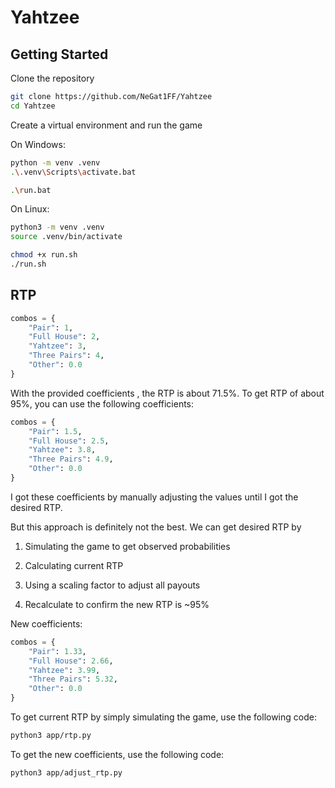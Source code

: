 # Yahtzee

## Getting Started

Clone the repository

```bash
git clone https://github.com/NeGat1FF/Yahtzee
cd Yahtzee
```

Create a virtual environment and run the game

On Windows:

```bash
python -m venv .venv
.\.venv\Scripts\activate.bat

.\run.bat
```

On Linux:

```bash
python3 -m venv .venv
source .venv/bin/activate

chmod +x run.sh
./run.sh
```

## RTP

```python
combos = {
    "Pair": 1,
    "Full House": 2,
    "Yahtzee": 3,
    "Three Pairs": 4,
    "Other": 0.0
}
```

With the provided coefficients , the RTP is about 71.5%. To get RTP of about 95%, you can use the following coefficients:

```python
combos = {
    "Pair": 1.5,
    "Full House": 2.5,
    "Yahtzee": 3.8,
    "Three Pairs": 4.9,
    "Other": 0.0
}
```
I got these coefficients by manually adjusting the values until I got the desired RTP.

But this approach is definitely not the best. We can get desired RTP by 

1. Simulating the game to get observed probabilities

2. Calculating current RTP

3. Using a scaling factor to adjust all payouts

4. Recalculate to confirm the new RTP is ~95%

New coefficients:

```python
combos = {
    "Pair": 1.33,
    "Full House": 2.66,
    "Yahtzee": 3.99,
    "Three Pairs": 5.32,
    "Other": 0.0
}
```

To get current RTP by simply simulating the game, use the following code:

```bash
python3 app/rtp.py
```

To get the new coefficients, use the following code:

```bash
python3 app/adjust_rtp.py
```

